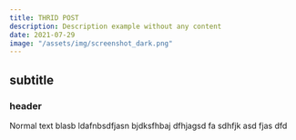```yaml
---
title: THRID POST
description: Description example without any content
date: 2021-07-29
image: "/assets/img/screenshot_dark.png"
---
```





## subtitle

### header

Normal text blasb ldafnbsdfjasn bjdksfhbaj dfhjagsd fa sdhfjk asd fjas dfd 